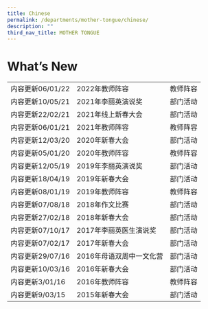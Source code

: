 ```yaml
---
title: Chinese
permalink: /departments/mother-tongue/chinese/
description: ""
third_nav_title: MOTHER TONGUE
---
```

What’s New
==========

|                  |                          |          |
|------------------|--------------------------|----------|
| 内容更新06/01/22 | 2022年教师阵容           | 教师阵容 |
| 内容更新10/05/21 | 2021年李丽英演说奖       | 部门活动 |
| 内容更新22/02/21 | 2021年线上新春大会       | 部门活动 |
| 内容更新06/01/21 | 2021年教师阵容           | 教师阵容 |
| 内容更新12/03/20 | 2020年新春大会           | 部门活动 |
| 内容更新05/01/20 | 2020年教师阵容           | 教师阵容 |
| 内容更新12/05/19 | 2019年李丽英演说奖       | 部门活动 |
| 内容更新18/04/19 | 2019年新春大会           | 部门活动 |
| 内容更新08/01/19 | 2019年教师阵容           | 教师阵容 |
| 内容更新07/08/18 | 2018年作文比赛           | 部门活动 |
| 内容更新27/02/18 | 2018年新春大会           | 部门活动 |
| 内容更新07/10/17 | 2017年李丽英医生演说奖   | 部门活动 |
| 内容更新07/02/17 | 2017年新春大会           | 部门活动 |
| 内容更新29/07/16 | 2016年母语双周中一文化营 | 部门活动 |
| 内容更新10/03/16 | 2016年新春大会           | 部门活动 |
| 内容更新3/01/16  | 2016年教师阵容           | 教师阵容 |
| 内容更新9/03/15  | 2015年新春大会           | 部门活动 |